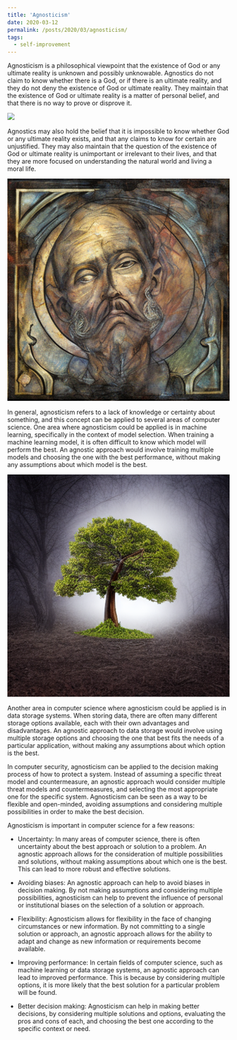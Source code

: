 ```yaml
---
title: 'Agnosticism'
date: 2020-03-12
permalink: /posts/2020/03/agnosticism/
tags:
  - self-improvement
---
```


Agnosticism is a philosophical viewpoint that the existence of God or any ultimate reality is unknown and possibly unknowable. Agnostics do not claim to know whether there is a God, or if there is an ultimate reality, and they do not deny the existence of God or ultimate reality. They maintain that the existence of God or ultimate reality is a matter of personal belief, and that there is no way to prove or disprove it.

<img src='/images/posts/agnosticism-1.png'>

Agnostics may also hold the belief that it is impossible to know whether God or any ultimate reality exists, and that any claims to know for certain are unjustified. They may also maintain that the question of the existence of God or ultimate reality is unimportant or irrelevant to their lives, and that they are more focused on understanding the natural world and living a moral life.

<img src='/images/posts/agnosticism-2.png'>

In general, agnosticism refers to a lack of knowledge or certainty about something, and this concept can be applied to several areas of computer science. One area where agnosticism could be applied is in machine learning, specifically in the context of model selection. When training a machine learning model, it is often difficult to know which model will perform the best. An agnostic approach would involve training multiple models and choosing the one with the best performance, without making any assumptions about which model is the best.

<img src='/images/posts/agnosticism-3.png'>

Another area in computer science where agnosticism could be applied is in data storage systems. When storing data, there are often many different storage options available, each with their own advantages and disadvantages. An agnostic approach to data storage would involve using multiple storage options and choosing the one that best fits the needs of a particular application, without making any assumptions about which option is the best.

In computer security, agnosticism can be applied to the decision making process of how to protect a system. Instead of assuming a specific threat model and countermeasure, an agnostic approach would consider multiple threat models and countermeasures, and selecting the most appropriate one for the specific system. Agnosticism can be seen as a way to be flexible and open-minded, avoiding assumptions and considering multiple possibilities in order to make the best decision.

Agnosticism is important in computer science for a few reasons:

* Uncertainty: In many areas of computer science, there is often uncertainty about the best approach or solution to a problem. An agnostic approach allows for the consideration of multiple possibilities and solutions, without making assumptions about which one is the best. This can lead to more robust and effective solutions.

* Avoiding biases: An agnostic approach can help to avoid biases in decision making. By not making assumptions and considering multiple possibilities, agnosticism can help to prevent the influence of personal or institutional biases on the selection of a solution or approach.

* Flexibility: Agnosticism allows for flexibility in the face of changing circumstances or new information. By not committing to a single solution or approach, an agnostic approach allows for the ability to adapt and change as new information or requirements become available.

* Improving performance: In certain fields of computer science, such as machine learning or data storage systems, an agnostic approach can lead to improved performance. This is because by considering multiple options, it is more likely that the best solution for a particular problem will be found.

* Better decision making: Agnosticism can help in making better decisions, by considering multiple solutions and options, evaluating the pros and cons of each, and choosing the best one according to the specific context or need.

